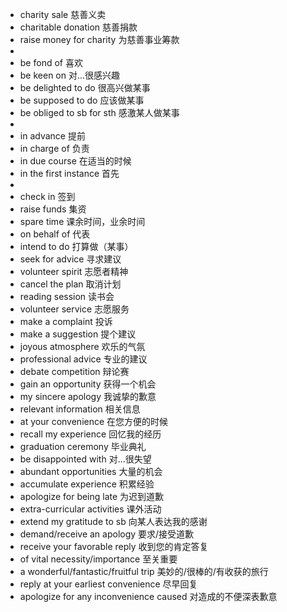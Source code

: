 - charity sale 慈善义卖
- charitable donation 慈善捐款
- raise money for charity 为慈善事业筹款
-
- be fond of 喜欢
- be keen on 对...很感兴趣
- be delighted to do 很高兴做某事
- be supposed to do 应该做某事
- be obliged to sb for sth 感激某人做某事
-
- in advance 提前
- in charge of 负责
- in due course 在适当的时候
- in the first instance 首先
-
- check in 签到
- raise funds 集资
- spare time 课余时间，业余时间
- on behalf of 代表
- intend to do 打算做（某事）
- seek for advice 寻求建议
- volunteer spirit 志愿者精神
- cancel the plan 取消计划
- reading session 读书会
- volunteer service 志愿服务
- make a complaint 投诉
- make a suggestion 提个建议
- joyous atmosphere 欢乐的气氛
- professional advice 专业的建议
- debate competition 辩论赛
- gain an opportunity 获得一个机会
- my sincere apology 我诚挚的歉意
- relevant information 相关信息
- at your convenience 在您方便的时候
- recall my experience 回忆我的经历
- graduation ceremony 毕业典礼
- be disappointed with 对...很失望
- abundant opportunities 大量的机会
- accumulate experience 积累经验
- apologize for being late 为迟到道歉
- extra-curricular activities 课外活动
- extend my gratitude to sb 向某人表达我的感谢
- demand/receive an apology 要求/接受道歉
- receive your favorable reply 收到您的肯定答复
- of vital necessity/importance 至关重要
- a wonderful/fantastic/fruitful trip 美妙的/很棒的/有收获的旅行
- reply at your earliest convenience 尽早回复
- apologize for any inconvenience  caused 对造成的不便深表歉意